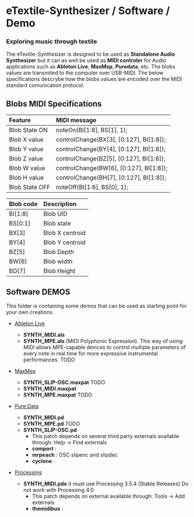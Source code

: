 # eTextile-Synthesizer / Software / Demo
### Exploring music through textile

The eTextile-Synthesizer is designed to be used as **Standalone Audio Synthesizer** 
but it can as well be used as **MIDI controler** for Audio applications such as **Ableton Live**, **MaxMsp**, **Puredata**, etc.
The blobs values are transmited to the computer over USB-MIDI.
The below specifications descrybe how the blobs values are encoded over the MIDI standard comunication protocol.

## Blobs MIDI Specifications
| **Feature**             | **MIDI message**                        |
| :---------------------- | :-------------------------------------- |
| Blob State ON           | noteOn(BI[1:8], BS[1], 1);              |
| Blob X value            | controlChange(BX[3], [0:127], BI[1:8]); |
| Blob Y value            | controlChange(BY[4], [0:127], BI[1:8]); |
| Blob Z value            | controlChange(BZ[5], [0:127], BI[1:8]); |
| Blob W value            | controlChange(BW[6], [0:127], BI[1:8]); |
| Blob H value            | controlChange(BH[7], [0:127], BI[1:8]); |
| Blob State OFF          | noteOff(BI[1:8], BS[0], 1);             |

| **Blob code** |  **Description**  |
| :------------ | :---------------- |
|     BI[1:8]   | Blob UID          |
|     BS[0:1]   | Blob state        |
|     BX[3]     | Blob X centroid   |
|     BY[4]     | Blob Y centroid   |
|     BZ[5]     | Blob Depth        |
|     BW[6]     | Blob width        |
|     BD[7]     | Blob Height       |


## Software DEMOS
This folder is containing some demos that can be used as starting point for your own creations.

- [Ableton Live](https://www.ableton.com/en/live/ "Ableton-Live")
  - **SYNTH_MIDI.als**
  - **SYNTH_MPE.als** (MIDI Polyphonic Expression). This way of using MIDI allows MPE-capable devices to control multiple parameters of every note in real time for more expressive instrumental performances. TODO

- [MaxMsp](http://msp.ucsd.edu/ "Miller Puckette")
  - **SYNTH_SLIP-OSC.maxpat** TODO
  - **SYNTH_MIDI.maxpat**
  - **SYNTH_MPE.maxpat** TODO

- [Pure Data](http://msp.ucsd.edu/ "Miller Puckette")
  - **SYNTH_MIDI.pd**
  - **SYNTH_MPE.pd** TODO
  - **SYNTH_SLIP-OSC.pd**
    - This patch depends on several third party externals available through: Help -> Find externals
	- **comport** :
	- **mrpeach** : OSC slipenc and slipdec
	- **cyclone** : 

- [Processing](https://processing.org/ "Processing")
  - **SYNTH_MIDI.pde** it must use Processing 3.5.4 (Stable Releases) Do not work with Processing 4.0
    - This patch depends on external available through: Tools -> Add externals
	- **themidibus** : 

